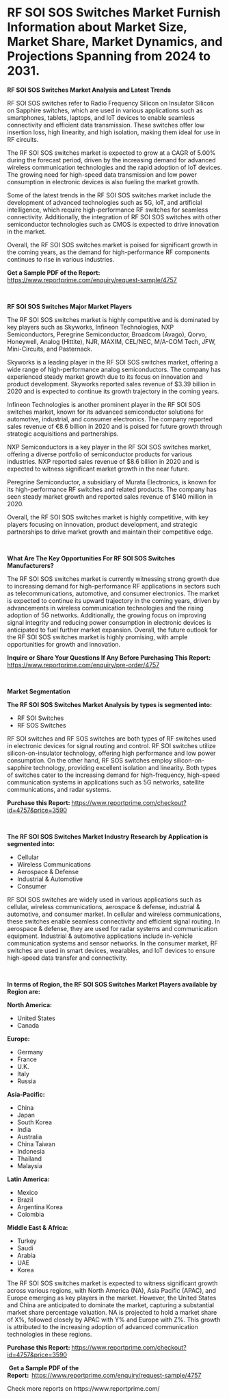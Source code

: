 <p><h1>RF SOI SOS Switches Market Furnish Information about Market Size, Market Share, Market Dynamics, and Projections Spanning from 2024 to 2031.</h1></p><p><strong>RF SOI SOS Switches Market Analysis and Latest Trends</strong></p>
<p><p>RF SOI SOS switches refer to Radio Frequency Silicon on Insulator Silicon on Sapphire switches, which are used in various applications such as smartphones, tablets, laptops, and IoT devices to enable seamless connectivity and efficient data transmission. These switches offer low insertion loss, high linearity, and high isolation, making them ideal for use in RF circuits.</p><p>The RF SOI SOS switches market is expected to grow at a CAGR of 5.00% during the forecast period, driven by the increasing demand for advanced wireless communication technologies and the rapid adoption of IoT devices. The growing need for high-speed data transmission and low power consumption in electronic devices is also fueling the market growth.</p><p>Some of the latest trends in the RF SOI SOS switches market include the development of advanced technologies such as 5G, IoT, and artificial intelligence, which require high-performance RF switches for seamless connectivity. Additionally, the integration of RF SOI SOS switches with other semiconductor technologies such as CMOS is expected to drive innovation in the market.</p><p>Overall, the RF SOI SOS switches market is poised for significant growth in the coming years, as the demand for high-performance RF components continues to rise in various industries.</p></p>
<p><strong>Get a Sample PDF of the Report:&nbsp;</strong> <a href="https://www.reportprime.com/enquiry/request-sample/4757">https://www.reportprime.com/enquiry/request-sample/4757</a></p>
<p>&nbsp;</p>
<p><strong>RF SOI SOS Switches Major Market Players</strong></p>
<p><p>The RF SOI SOS switches market is highly competitive and is dominated by key players such as Skyworks, Infineon Technologies, NXP Semiconductors, Peregrine Semiconductor, Broadcom (Avago), Qorvo, Honeywell, Analog (Hittite), NJR, MAXIM, CEL/NEC, M/A-COM Tech, JFW, Mini-Circuits, and Pasternack.</p><p>Skyworks is a leading player in the RF SOI SOS switches market, offering a wide range of high-performance analog semiconductors. The company has experienced steady market growth due to its focus on innovation and product development. Skyworks reported sales revenue of $3.39 billion in 2020 and is expected to continue its growth trajectory in the coming years.</p><p>Infineon Technologies is another prominent player in the RF SOI SOS switches market, known for its advanced semiconductor solutions for automotive, industrial, and consumer electronics. The company reported sales revenue of €8.6 billion in 2020 and is poised for future growth through strategic acquisitions and partnerships.</p><p>NXP Semiconductors is a key player in the RF SOI SOS switches market, offering a diverse portfolio of semiconductor products for various industries. NXP reported sales revenue of $8.6 billion in 2020 and is expected to witness significant market growth in the near future.</p><p>Peregrine Semiconductor, a subsidiary of Murata Electronics, is known for its high-performance RF switches and related products. The company has seen steady market growth and reported sales revenue of $140 million in 2020.</p><p>Overall, the RF SOI SOS switches market is highly competitive, with key players focusing on innovation, product development, and strategic partnerships to drive market growth and maintain their competitive edge.</p></p>
<p>&nbsp;</p>
<p><strong>What Are The Key Opportunities For RF SOI SOS Switches Manufacturers?</strong></p>
<p><p>The RF SOI SOS switches market is currently witnessing strong growth due to increasing demand for high-performance RF applications in sectors such as telecommunications, automotive, and consumer electronics. The market is expected to continue its upward trajectory in the coming years, driven by advancements in wireless communication technologies and the rising adoption of 5G networks. Additionally, the growing focus on improving signal integrity and reducing power consumption in electronic devices is anticipated to fuel further market expansion. Overall, the future outlook for the RF SOI SOS switches market is highly promising, with ample opportunities for growth and innovation.</p></p>
<p><strong>Inquire or Share Your Questions If Any Before Purchasing This Report:</strong> <a href="https://www.reportprime.com/enquiry/pre-order/4757">https://www.reportprime.com/enquiry/pre-order/4757</a></p>
<p>&nbsp;</p>
<p><strong>Market Segmentation</strong></p>
<p><strong>The RF SOI SOS Switches Market Analysis by types is segmented into:</strong></p>
<p><ul><li>RF SOI Switches</li><li>RF SOS Switches</li></ul></p>
<p><p>RF SOI switches and RF SOS switches are both types of RF switches used in electronic devices for signal routing and control. RF SOI switches utilize silicon-on-insulator technology, offering high performance and low power consumption. On the other hand, RF SOS switches employ silicon-on-sapphire technology, providing excellent isolation and linearity. Both types of switches cater to the increasing demand for high-frequency, high-speed communication systems in applications such as 5G networks, satellite communications, and radar systems.</p></p>
<p><strong>Purchase this Report:&nbsp;</strong><a href="https://www.reportprime.com/checkout?id=4757&price=3590">https://www.reportprime.com/checkout?id=4757&price=3590</a></p>
<p>&nbsp;</p>
<p><strong>The RF SOI SOS Switches Market Industry Research by Application is segmented into:</strong></p>
<p><ul><li>Cellular</li><li>Wireless Communications</li><li>Aerospace & Defense</li><li>Industrial & Automotive</li><li>Consumer</li></ul></p>
<p><p>RF SOI SOS switches are widely used in various applications such as cellular, wireless communications, aerospace & defense, industrial & automotive, and consumer market. In cellular and wireless communications, these switches enable seamless connectivity and efficient signal routing. In aerospace & defense, they are used for radar systems and communication equipment. Industrial & automotive applications include in-vehicle communication systems and sensor networks. In the consumer market, RF switches are used in smart devices, wearables, and IoT devices to ensure high-speed data transfer and connectivity.</p></p>
<p>&nbsp;</p>
<p><strong>In terms of Region, the RF SOI SOS Switches Market Players available by Region are:</strong></p>
<p>
    <p> <strong> North America: </strong>
        <ul>
            <li>United States</li>
            <li>Canada</li>
        </ul>
        </p> 
    <p> <strong> Europe: </strong>
        <ul>
            <li>Germany</li>
            <li>France</li>
            <li>U.K.</li>
            <li>Italy</li>
            <li>Russia</li>
        </ul>
        </p> 
    <p> <strong> Asia-Pacific: </strong>
        <ul>
            <li>China</li>
            <li>Japan</li>
            <li>South Korea</li>
            <li>India</li>
            <li>Australia</li>
            <li>China Taiwan</li>
            <li>Indonesia</li>
            <li>Thailand</li>
            <li>Malaysia</li>
        </ul>
        </p> 
    <p> <strong> Latin America: </strong>
        <ul>
            <li>Mexico</li>
            <li>Brazil</li>
            <li>Argentina Korea</li>
            <li>Colombia</li>
        </ul>
        </p> 
    <p> <strong> Middle East & Africa: </strong>
        <ul>
            <li>Turkey</li>
            <li>Saudi</li>
            <li>Arabia</li>
            <li>UAE</li>
            <li>Korea</li>
        </ul>
    </p>
    </p>
<p><p>The RF SOI SOS switches market is expected to witness significant growth across various regions, with North America (NA), Asia Pacific (APAC), and Europe emerging as key players in the market. However, the United States and China are anticipated to dominate the market, capturing a substantial market share percentage valuation. NA is projected to hold a market share of X%, followed closely by APAC with Y% and Europe with Z%. This growth is attributed to the increasing adoption of advanced communication technologies in these regions.</p></p>
<p><strong>Purchase this Report: </strong><a href="https://www.reportprime.com/checkout?id=4757&price=3590">https://www.reportprime.com/checkout?id=4757&price=3590</a></p>
<p>&nbsp;<strong>Get a Sample PDF of the Report:&nbsp;&nbsp;</strong><a href="https://www.reportprime.com/enquiry/request-sample/4757">https://www.reportprime.com/enquiry/request-sample/4757</a></p>
<p><strong></strong></p>
<p>Check more reports on https://www.reportprime.com/</p>
